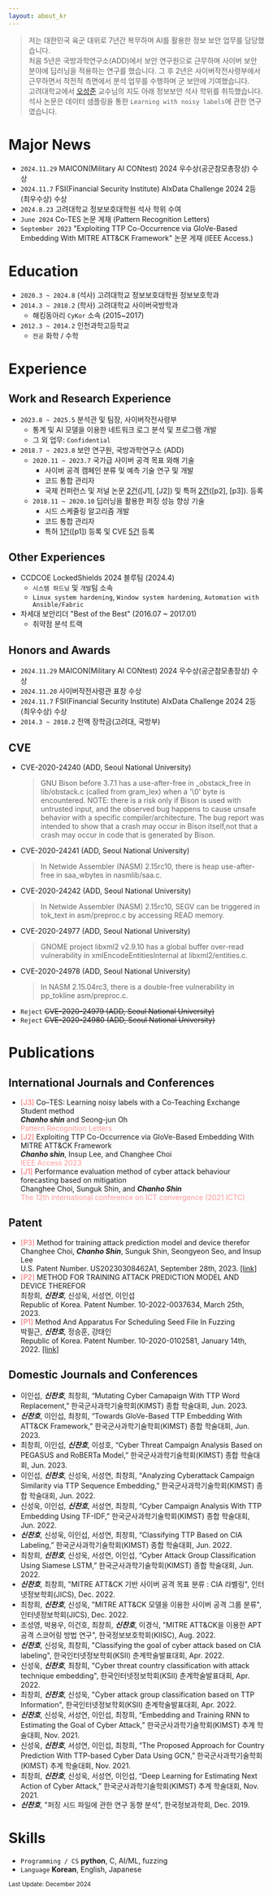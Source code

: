 ```yaml
---
layout: about_kr
---
```


> 저는 대한민국 육군 대위로 7년간 복무하며 AI를 활용한 정보 보안 업무를 담당했습니다.  
> 처음 5년은 국방과학연구소(ADD)에서 보안 연구원으로 근무하며 사이버 보안 분야에 딥러닝을 적용하는 연구를 했습니다.
> 그 후 2년은 사이버작전사령부에서 근무하면서 작전적 측면에서 분석 업무를 수행하며 군 보안에 기여했습니다.  
> 고려대학교에서 [오성준](https://scholar.google.co.kr/citations?user=ebq6ex0AAAAJ) 교수님의 지도 아래 정보보안 석사 학위를 취득했습니다.
> 석사 논문은 데이터 샘플링을 통한 `Learning with noisy labels`에 관한 연구였습니다.


# Major News

- `2024.11.29` MAICON(Military AI CONtest) 2024 우수상(공군참모총장상) 수상
- `2024.11.7` FSI(Financial Security Institute) AIxData Challenge 2024 2등(최우수상) 수상
- `2024.8.23` 고려대학교 정보보호대학원 석사 학위 수여
- `June 2024` Co-TES 논문 게재 (Pattern Recognition Letters)
- `September 2023` "Exploiting TTP Co-Occurrence via GloVe-Based Embedding With MITRE ATT&CK Framework" 논문 게재 (IEEE Access.)

# Education

- `2020.3 ~ 2024.8` (석사) 고려대학교 정보보호대학원 정보보호학과 
- `2014.3 ~ 2018.2` (학사) 고려대학교 사이버국방학과 
    - 해킹동아리 `CyKor` 소속 (2015~2017)
- `2012.3 ~ 2014.2` 인천과학고등학교 
    - `전공` 화학 / 수학

# Experience
## Work and Research Experience

- `2023.8 ~ 2025.5` 분석관 및 팀장, 사이버작전사령부
  - 통계 및 AI 모델을 이용한 네트워크 로그 분석 및 프로그램 개발
  - 그 외 업무: `Confidential` 
- `2018.7 ~ 2023.8` 보안 연구원, 국방과학연구소 (ADD)
  - `2020.11 ~ 2023.7` 국가급 사이버 공격 목표 와해 기술
    - 사이버 공격 캠페인 분류 및 예측 기술 연구 및 개발  
    - 코드 통합 관리자
    - 국제 컨퍼런스 및 저널 논문 [2건](#publications)([J1], [J2]) 및 특허 [2건](#patent)([p2], [p3]). 등록
  - `2018.11 ~ 2020.10` 딥러닝을 활용한 퍼징 성능 향상 기술
    - 시드 스케줄링 알고리즘 개발
    - 코드 통합 관리자
    - 특허 [1건](#patent)([p1]) 등록 및 CVE [5건](#cve) 등록

## Other Experiences
- CCDCOE LockedShields 2024 블루팀 (2024.4)
  - `시스템 하드닝` 및 `개발`팀 소속
  - `Linux system hardening`, `Window system hardening`, `Automation with Ansible/Fabric`
- 차세대 보안리더 "Best of the Best" (2016.07 ~ 2017.01)
  - 취약점 분석 트랙

## Honors and Awards
- `2024.11.29` MAICON(Military AI CONtest) 2024 우수상(공군참모총장상) 수상
- `2024.11.20` 사이버작전사령관 표창 수상
- `2024.11.7` FSI(Financial Security Institute) AIxData Challenge 2024 2등(최우수상) 수상
- `2014.3 ~ 2018.2` 전액 장학금(고려대, 국방부)

## CVE
- CVE-2020-24240 (ADD, Seoul National University)
    >GNU Bison before 3.7.1 has a use-after-free in _obstack_free in lib/obstack.c (called from gram_lex) when a '\0' byte is encountered. NOTE: there is a risk only if Bison is used with untrusted input, and the observed bug happens to cause unsafe behavior with a specific compiler/architecture. The bug report was intended to show that a crash may occur in Bison itself,not that a crash may occur in code that is generated by Bison.
- CVE-2020-24241 (ADD, Seoul National University)
    >In Netwide Assembler (NASM) 2.15rc10, there is heap use-after-free in saa_wbytes in nasmlib/saa.c.
- CVE-2020-24242 (ADD, Seoul National University)
    >In Netwide Assembler (NASM) 2.15rc10, SEGV can be triggered in tok_text in asm/preproc.c by accessing READ memory.
- CVE-2020-24977 (ADD, Seoul National University)
    >GNOME project libxml2 v2.9.10 has a global buffer over-read vulnerability in xmlEncodeEntitiesInternal at libxml2/entities.c.
- CVE-2020-24978 (ADD, Seoul National University)
    >In NASM 2.15.04rc3, there is a double-free vulnerability in pp_tokline asm/preproc.c.
- ```Reject``` ~~CVE-2020-24979 (ADD, Seoul National University)~~
- ```Reject``` ~~CVE-2020-24980 (ADD, Seoul National University)~~


# Publications
## International Journals and Conferences
- <span style="color:#FF6666">[J3]</span> Co–TES: Learning noisy labels with a Co-Teaching Exchange Student method  
  ***Chanho shin*** and Seong-jun Oh  
  <span style="color:#FF9999">Pattern Recognition Letters</span>
- <span style="color:#FF6666">[J2]</span> Exploiting TTP Co-Occurrence via GloVe-Based Embedding With MITRE ATT&CK Framework  
  ***Chanho shin***, Insup Lee, and Changhee Choi  
  <span style="color:#FF9999">IEEE Access 2023</span>
- <span style="color:#FF6666">[J1]</span> Performance evaluation method of cyber attack behaviour forecasting based on mitigation  
  Changhee Choi, Sunguk Shin, and ***Chanho Shin***  
  <span style="color:#FF9999">The 12th international conference on ICT convergence (2021 ICTC)</span>

## Patent

- <span style="color:#FF6666">[P3]</span> Method for training attack prediction model and device therefor  
    Changhee Choi, ***Chanho Shin***, Sunguk Shin, Seongyeon Seo, and Insup Lee  
    U.S. Patent Number. US20230308462A1, September 28th, 2023. [[link]](https://patents.google.com/patent/US20230308462A1/en)  
- <span style="color:#FF6666">[P2]</span> METHOD FOR TRAINING ATTACK PREDICTION MODEL AND DEVICE THEREFOR  
    최창희, ***신찬호***, 신성욱, 서성연, 이인섭  
    Republic of Korea. Patent Number. 10-2022-0037634, March 25th, 2023.  
- <span style="color:#FF6666">[P1]</span> Method And Apparatus For Scheduling Seed File In Fuzzing  
    박필근, ***신찬호***, 정승훈, 강태인  
    Republic of Korea. Patent Number. 10-2020-0102581, January 14th, 2022. [[link]](https://doi.org/10.8080/1020200102581)

## Domestic Journals and Conferences

- 이인섭, ***신찬호***, 최창희, “Mutating Cyber Camapaign With TTP Word Replacement,” 한국군사과학기술학회(KIMST) 종합 학술대회, Jun. 2023.
- ***신찬호***, 이인섭, 최창희, “Towards GloVe-Based TTP Embedding With ATT&CK Framework,” 한국군사과학기술학회(KIMST) 종합 학술대회, Jun. 2023.
- 최창희, 이인섭, ***신찬호***, 이성호, “Cyber Threat Campaign Analysis Based on PEGASUS and RoBERTa Model,” 한국군사과학기술학회(KIMST) 종합 학술대회, Jun. 2023.
- 이인섭, ***신찬호***, 신성욱, 서성연, 최창희, “Analyzing Cyberattack Campaign Similarity via TTP Sequence Embedding,” 한국군사과학기술학회(KIMST) 종합 학술대회, Jun. 2022.
- 신성욱, 이인섭, ***신찬호***, 서성연, 최창희, “Cyber Campaign Analysis With TTP Embedding Using TF-IDF,” 한국군사과학기술학회(KIMST) 종합 학술대회, Jun. 2022.
- ***신찬호***, 신성욱, 이인섭, 서성연, 최창희, “Classifying TTP Based on CIA Labeling,” 한국군사과학기술학회(KIMST) 종합 학술대회, Jun. 2022.
- 최창희, ***신찬호***, 신성욱, 서성연, 이인섭, “Cyber Attack Group Classification Using Siamese LSTM,” 한국군사과학기술학회(KIMST) 종합 학술대회, Jun. 2022.
- ***신찬호***, 최창희, "MITRE ATT&CK 기반 사이버 공격 목표 분류 : CIA 라벨링", 인터넷정보학회(JICS), Dec. 2022. 
- 최창희, ***신찬호***, 신성욱, "MITRE ATT&CK 모델을 이용한 사이버 공격 그룹 분류", 인터넷정보학회(JICS), Dec. 2022.
- 조성영, 박용우, 이건호, 최창희, ***신찬호***, 이경식, "MITRE ATT&CK을 이용한 APT 공격 스코어링 방법 연구", 한국정보보호학회(KIISC), Aug. 2022.
- ***신찬호***, 신성욱, 최창희, "Classifying the goal of cyber attack based on CIA labeling", 한국인터넷정보학회(KSII) 춘계학술발표대회, Apr. 2022.
- 신성욱, ***신찬호***, 최창희, "Cyber threat country classification with attack technique embedding", 한국인터넷정보학회(KSII) 춘계학술발표대회, Apr. 2022.
- 최창희, ***신찬호***, 신성욱, "Cyber attack group classification based on TTP Information", 한국인터넷정보학회(KSII) 춘계학술발표대회, Apr. 2022.
- ***신찬호***, 신성욱, 서성연, 이인섭, 최창희, “Embedding and Training RNN to Estimating the Goal of Cyber Attack,” 한국군사과학기술학회(KIMST) 추계 학술대회, Nov. 2021.
- 신성욱, ***신찬호***, 서성연, 이인섭,  최창희, “The Proposed Approach for Country Prediction With TTP-based Cyber Data Using GCN,” 한국군사과학기술학회(KIMST) 추계 학술대회, Nov. 2021.
- 최창희, ***신찬호***, 신성욱, 서성연, 이인섭, “Deep Learning for Estimating Next Action of Cyber Attack,” 한국군사과학기술학회(KIMST) 추계 학술대회, Nov. 2021.
- ***신찬호***, "퍼징 시드 파일에 관한 연구 동향 분석", 한국정보과학회, Dec. 2019.


# Skills

- ```Programming / CS```  **python**, C, AI/ML, fuzzing
- ```Language``` **Korean**, English, Japanese


<small> Last Update: December 2024 </small>
